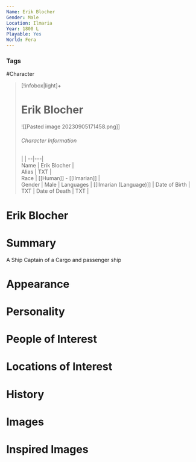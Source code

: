 ```yaml
---
Name: Erik Blocher
Gender: Male
Location: Ilmaria
Year: 1800 L
Playable: Yes
World: Fera
---
```


### Tags
#Character 

> [!infobox|light]+  
> # Erik Blocher  
> ![[Pasted image 20230905171458.png]]
> ###### Character Information
>  |   |
> --|---|  
> Name | Erik Blocher |  
> Alias | TXT |  
> Race | [[Human]] - [[Ilmarian]] |  
> Gender | Male |
> Languages | [[Ilmarian (Language)]] |
> Date of Birth | TXT |
> Date of Death | TXT |

# Erik Blocher

# Summary
A Ship Captain of a Cargo and passenger ship

# Appearance

# Personality

# People of Interest

# Locations of Interest

# History

# Images

# Inspired Images
